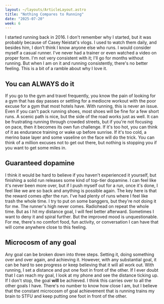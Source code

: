 ```yaml
---
layout: ~/layouts/ArticleLayout.astro
title: "Nothing Compares to Running"
date: "2025-07-20"
week: 6
---
```


I started running back in 2016. I don't remember why I started, but it was probably because of Casey Neistat's vlogs. I used to watch them daily, and besides him, I don't think I know anyone else who runs. I would consider myself a casual runner. I've never had a trainer or even watched a video on proper form. I'm not very consistent with it; I'll go for months without running. But when I am on it and running consistently, there's no better feeling. This is a bit of a ramble about why I love it.

## You can ALWAYS do it

If you go to the gym and travel frequently, you know the pain of looking for a gym that has day passes or settling for a mediocre workout with the poor excuse for a gym that most hotels have. With running, this is never an issue. Even if you can't pack running shoes, most shoes will be fine for a few short runs. A scenic path is nice, but the side of the road works just as well. It can be frustrating running through crowded streets, but if you're not focusing on pace, then it becomes its own fun challenge. If it's too hot, you can think of it as endurance training or wake up before sunrise. If it's too cold, a merino base layer and some vaseline on the face will do the trick. You can think of a million excuses not to get out there, but nothing is stopping you if you want to get some miles in.

## Guaranteed dopamine

I think it would be hard to believe if you haven't experienced it yourself, but finishing a solid run releases some kind of top-tier dopamine. I can feel like it's never been more over, but if I push myself out for a run, once it's done, I feel like we are so back and anything is possible again. The key here is that the reward comes _after_ the run. I've had plenty of runs where I feel like trash the whole time. I try to put on some banggers, but they're not doing it for me. The runner's high never comes. Radiohead on repeat the whole time. But as I hit my distance goal, I will feel better afterward. Sometimes I want to deny it and spiral further. But the improved mood is unquestionable. For me, there's no comfort food, fun activity, or conversation I can have that will come anywhere close to this feeling.

## Microcosm of any goal

Any goal can be broken down into three steps. Setting it, doing something over and over again, and achieving it. However, with any substantial goal, it can be hard to see progress or keep believing that it will all work out. With running, I set a distance and put one foot in front of the other. If I ever doubt that I can reach my goal, I look at my phone and see the distance ticking up. If I don't stop, the goal **will** be achieved. I think this carries over to all the other goals I have. There's no number to know how close I am, but I believe that the constant microcosm of goal achievement that is running trains my brain to STFU and keep putting one foot in front of the other.
